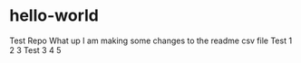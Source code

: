 # hello-world
Test Repo
What up I am making some changes to the readme csv file
Test 1 2 3
Test 3 4 5
